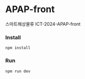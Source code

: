 # APAP-front
스마트해상물류 ICT-2024-APAP-front

### Install
```shell
npm install
```

### Run
```shell
npm run dev
```
